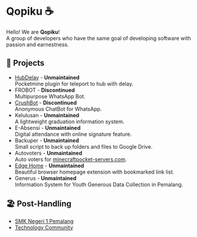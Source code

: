 # Qopiku :coffee:

Hello! We are **Qopiku**!<br/>
A group of developers who have the same goal of developing software with passion and earnestness.

## :construction: Projects

- [HubDelay](https://github.com/qopiku/HubDelay) - **Unmaintained**<br/>
  Pocketmine plugin for teleport to hub with delay.
- FROBOT - **Discontinued**<br/>
  Multipurpose WhatsApp Bot.
- [CrushBot](https://github.com/qopiku/CrushBot) - **Discontinued**<br/>
  Anonymous ChatBot for WhatsApp.
- Kelulusan - **Unmaintained**<br/>
  A lightweight graduation information system.
- E-Absensi - **Unmaintained**<br/>
  Digital attendance with online signature feature.
- Backuper - **Unmaintained**<br/>
  Small script to back up folders and files to Google Drive.
- Autovoters - **Unmaintained**<br/>
  Auto voters for [minecraftpocket-servers.com](https://minecraftpocket-servers.com).
- [Edge Home](https://github.com/qopiku/edge-home) - **Unmaintained**<br/>
  Beautiful browser homepage extension with bookmarked link list.
- Generus - **Unmaintained**<br/>
  Information System for Youth Generous Data Collection in Pemalang.

## :beach_umbrella: Post-Handling

- [SMK Negeri 1 Pemalang](https://github.com/smkn1pml)
- [Technology Community](https://github.com/tecopro)

